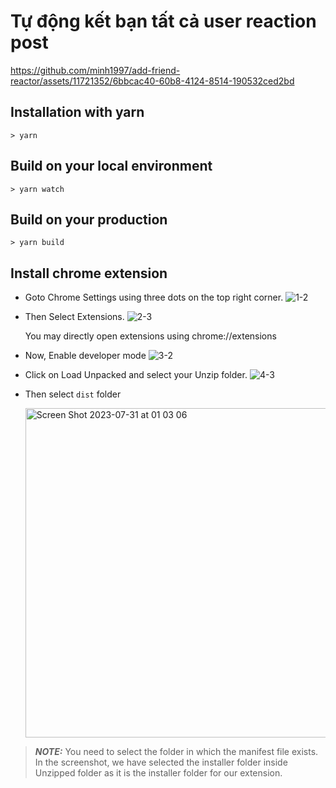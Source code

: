 # Tự động kết bạn tất cả user reaction post


https://github.com/minh1997/add-friend-reactor/assets/11721352/6bbcac40-60b8-4124-8514-190532ced2bd



## Installation with yarn

```
> yarn
```

## Build on your local environment

```
> yarn watch
```

## Build on your production

```
> yarn build
```

## Install chrome extension
- Goto Chrome Settings using three dots on the top right corner.
  ![1-2](https://github.com/minh1997/ecomkey/assets/11721352/8391eef5-64e8-494a-bfeb-1c3c4c27e3b7)

- Then Select Extensions.
  ![2-3](https://github.com/minh1997/ecomkey/assets/11721352/98e4ce05-5452-44d5-867f-03a50b81e858)

  You may directly open extensions using chrome://extensions
- Now, Enable developer mode
  ![3-2](https://github.com/minh1997/ecomkey/assets/11721352/b832cc60-8ab2-459e-9f78-43cf4fbaa86f)

- Click on Load Unpacked and select your Unzip folder.
  ![4-3](https://github.com/minh1997/ecomkey/assets/11721352/080d0b52-2c85-495f-8eb8-d21a8ca390f7)

- Then select `dist` folder
  
  <img width="527" alt="Screen Shot 2023-07-31 at 01 03 06" src="https://github.com/minh1997/ecomkey/assets/11721352/1b6552bb-dba4-4abb-adca-58f744be920e">


> **_NOTE:_** You need to select the folder in which the manifest file exists. In the screenshot, we have selected the installer folder inside Unzipped folder as it is the installer folder for our extension.
